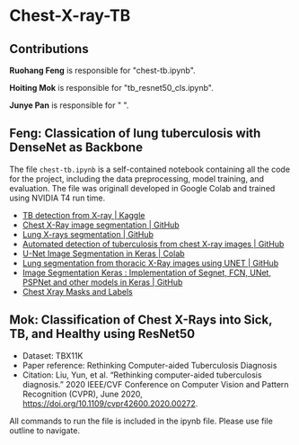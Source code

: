 # Chest-X-ray-TB

## Contributions

**Ruohang Feng** is responsible for "chest-tb.ipynb".

**Hoiting Mok** is responsible for "tb_resnet50_cls.ipynb".

**Junye Pan** is responsible for " ".

## Feng: Classication of lung tuberculosis with DenseNet as Backbone

The file `chest-tb.ipynb` is a self-contained notebook containing all the code for the project, including the data preprocessing, model training, and evaluation. The file was originall developed in Google Colab and trained using NVIDIA T4 run time.

- [TB detection from X-ray | Kaggle](https://www.kaggle.com/code/anandsubbu007/tb-detection-from-x-ray)
- [Chest X-Ray image segmentation | GitHub](https://github.com/mo26-web/Chest-X-Ray-Image_Segmentation_ResUNet)
- [Lung X-rays segmentation | GitHub](https://github.com/mdai/ml-lessons/blob/master/lesson2-lung-xrays-segmentation.ipynb)
- [Automated detection of tuberculosis from chest X-ray images | GitHub](https://github.com/Gambitier/Automated-Detection-of-tuberculosis-from-chest-X-ray-images/blob/master/DenseNet121.ipynb)
- [U-Net Image Segmentation in Keras | Colab](https://colab.research.google.com/github/margaretmz/image-segmentation/blob/main/unet_pet_segmentation.ipynb)
- [Lung segmentation from thoracic X-Ray images using UNET | GitHub](https://github.com/georgiosouzounis/lung-seg-xray-unet)
- [Image Segmentation Keras : Implementation of Segnet, FCN, UNet, PSPNet and other models in Keras | GitHub](https://github.com/divamgupta/image-segmentation-keras)
- [Chest Xray Masks and Labels](https://www.kaggle.com/datasets/nikhilpandey360/chest-xray-masks-and-labels)

## Mok: Classification of Chest X-Rays into Sick, TB, and Healthy using ResNet50

- Dataset: TBX11K
- Paper reference: Rethinking Computer-aided Tuberculosis Diagnosis
- Citation: Liu, Yun, et al. “Rethinking computer-aided tuberculosis diagnosis.” 2020 IEEE/CVF Conference on Computer Vision and Pattern Recognition (CVPR), June 2020, https://doi.org/10.1109/cvpr42600.2020.00272. 

All commands to run the file is included in the ipynb file. Please use file outline to navigate. 
